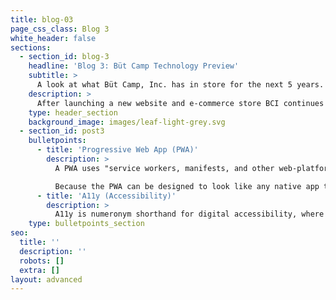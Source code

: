 ```yaml
---
title: blog-03
page_css_class: Blog 3
white_header: false
sections:
  - section_id: blog-3
    headline: 'Blog 3: Büt Camp Technology Preview'
    subtitle: >
      A look at what Büt Camp, Inc. has in store for the next 5 years.
    description: >
      After launching a new website and e-commerce store BCI continues to plan for the future. As part of our 5 year build out plan, we hope to bring new offerings and tech to our online store. Three of these additions are outlined below.
    type: header_section
    background_image: images/leaf-light-grey.svg
  - section_id: post3
    bulletpoints:
      - title: 'Progressive Web App (PWA)'
        description: >
          A PWA uses "service workers, manifests, and other web-platform features in combination with progressive enhancement"1 to achieve an app-like experience across multiple platforms including but not limited to Mac, Windows, Linux, Android, and iOS devices. PWAs run in browsers but use the features above to deliver functions like installation on the device, address hardware like the camera or speaker and mic, push notifications, and easy updating.2 One of the best features is data storage for quick retrieval of data and the added benefit of caching that data in case of a loss of network signal.3

          Because the PWA can be designed to look like any native app the user enjoys a recognizable experience that is as rich as a native app.
      - title: 'A11y (Accessibility)'
        description: >
          A11y is numeronym shorthand for digital accessibility, where the "11" represents the number of letters between the first and last letters "a" and "y". By creating web code that adheres to the guidelines set forth by the Web Content Accessibility Guidelines (WCAG) of the W3C web developers can make their content more "accessible to people with disabilities" and achieve a A11Y friendly site.4 The A11Y Project is a "living example of how to create beautiful, accessible, and inclusive digital experiences."5 Büt Camp, Inc. wishes to participate and plans to identify deficiencies in their web code base to make their shopping experience as inclusive as possible. We hope to complete the work in the beginning of 2022 and prior to launching a PWA.
    type: bulletpoints_section
seo:
  title: ''
  description: ''
  robots: []
  extra: []
layout: advanced
---
```

